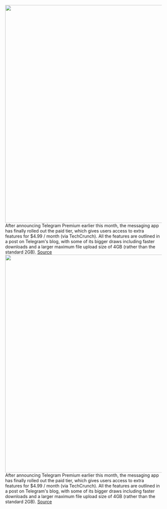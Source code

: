 <img src='https://cdn.vox-cdn.com/thumbor/-XBXch839vpaY2u2GQZYJs6TmCI=/0x0:2040x1360/1200x800/filters:focal(857x517:1183x843)/cdn.vox-cdn.com/uploads/chorus_image/image/70993991/acastro_180417_1777_telegram_0001.0.jpg' width='700px' /><br/>
After announcing Telegram Premium earlier this month, the messaging app has finally rolled out the paid tier, which gives users access to extra features for $4.99 / month (via TechCrunch). All the features are outlined in a post on Telegram's blog, with some of its bigger draws including faster downloads and a larger maximum file upload size of 4GB (rather than the standard 2GB).
<a href='https://www.theverge.com/2022/6/19/23174976/telegram-premium-subscription-4-99-month-bigger-uploads-faster-downloads'> Source <a/><img src='https://cdn.vox-cdn.com/thumbor/-XBXch839vpaY2u2GQZYJs6TmCI=/0x0:2040x1360/1200x800/filters:focal(857x517:1183x843)/cdn.vox-cdn.com/uploads/chorus_image/image/70993991/acastro_180417_1777_telegram_0001.0.jpg' width='700px' /><br/>
After announcing Telegram Premium earlier this month, the messaging app has finally rolled out the paid tier, which gives users access to extra features for $4.99 / month (via TechCrunch). All the features are outlined in a post on Telegram's blog, with some of its bigger draws including faster downloads and a larger maximum file upload size of 4GB (rather than the standard 2GB).
<a href='https://www.theverge.com/2022/6/19/23174976/telegram-premium-subscription-4-99-month-bigger-uploads-faster-downloads'> Source <a/>
